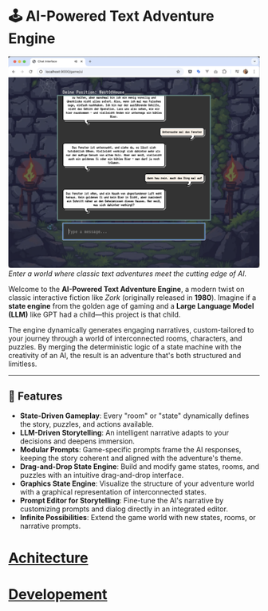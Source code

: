 # 🕹️ AI-Powered Text Adventure Engine

![Game Screenshot](./images/screnshoot.png)  
_Enter a world where classic text adventures meet the cutting edge of AI._

Welcome to the **AI-Powered Text Adventure Engine**, a modern twist on classic interactive fiction like _Zork_ (originally released in **1980**). Imagine if a **state engine** from the golden age of gaming and a **Large Language Model (LLM)** like GPT had a child—this project is that child.

The engine dynamically generates engaging narratives, custom-tailored to your journey through a world of interconnected rooms, characters, and puzzles. By merging the deterministic logic of a state machine with the creativity of an AI, the result is an adventure that's both structured and limitless.

---

## 🚀 Features
- **State-Driven Gameplay**: Every "room" or "state" dynamically defines the story, puzzles, and actions available.
- **LLM-Driven Storytelling**: An intelligent narrative adapts to your decisions and deepens immersion.
- **Modular Prompts**: Game-specific prompts frame the AI responses, keeping the story coherent and aligned with the adventure's theme.
- **Drag-and-Drop State Engine**: Build and modify game states, rooms, and puzzles with an intuitive drag-and-drop interface.
- **Graphics State Engine**: Visualize the structure of your adventure world with a graphical representation of interconnected states.
- **Prompt Editor for Storytelling**: Fine-tune the AI's narrative by customizing prompts and dialog directly in an integrated editor.
- **Infinite Possibilities**: Extend the game world with new states, rooms, or narrative prompts.

# [Achitecture](./ARCHITECTURE.md)

# [Developement](./DEVELOPMENT.md)

